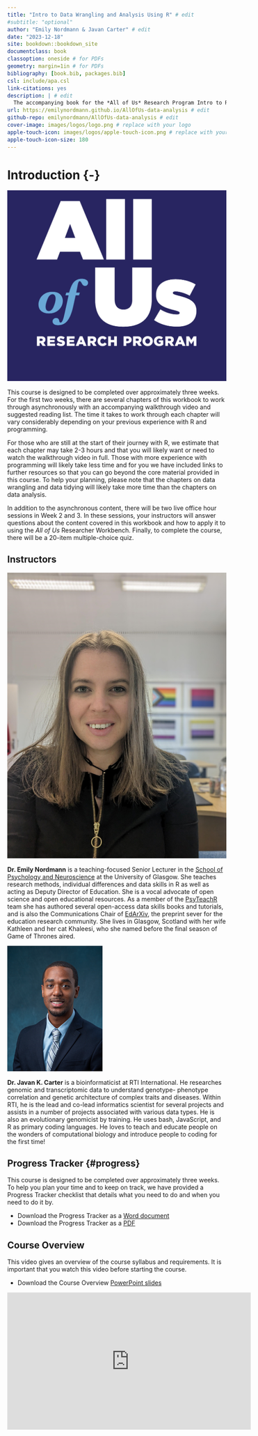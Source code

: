 ```yaml
--- 
title: "Intro to Data Wrangling and Analysis Using R" # edit
#subtitle: "optional" 
author: "Emily Nordmann & Javan Carter" # edit
date: "2023-12-18"
site: bookdown::bookdown_site
documentclass: book
classoption: oneside # for PDFs
geometry: margin=1in # for PDFs
bibliography: [book.bib, packages.bib]
csl: include/apa.csl
link-citations: yes
description: | # edit
  The accompanying book for the *All of Us* Research Program Intro to R and Data Visualization course.
url: https://emilynordmann.github.io/AllOfUs-data-analysis # edit
github-repo: emilynordmann/AllOfUs-data-analysis # edit
cover-image: images/logos/logo.png # replace with your logo
apple-touch-icon: images/logos/apple-touch-icon.png # replace with your logo
apple-touch-icon-size: 180
---
```




# Introduction {-}

<div class="small_right"><img src="images/logos/logo.png" 
     alt="All of Us Logo" /></div>

This course is designed to be completed over approximately three weeks. For the first two weeks, there are several chapters of this workbook to work through asynchronously with an accompanying walkthrough video and suggested reading list. The time it takes to work through each chapter will vary considerably depending on your previous experience with R and programming. 

For those who are still at the start of their journey with R, we estimate that each chapter may take 2-3 hours and that you will likely want or need to watch the walkthrough video in full. Those with more experience with programming will likely take less time and for you we have included links to further resources so that you can go beyond the core material provided in this course. To help your planning, please note that the chapters on data wrangling and data tidying will likely take more time than the chapters on data analysis.

In addition to the asynchronous content, there will be two live office hour sessions in Week 2 and 3. In these sessions, your instructors will answer questions about the content covered in this workbook and how to apply it to using the *All of Us* Researcher Workbench. Finally, to complete the course, there will be a 20-item multiple-choice quiz.

## Instructors

<div class="small_right"><img src="images/emily.jpeg" 
     alt="Dr. Emily Nordmann" /></div>

**Dr. Emily Nordmann** is a teaching-focused Senior Lecturer in the [School of Psychology and Neuroscience](https://www.gla.ac.uk/schools/psychologyneuroscience/) at the University of Glasgow. She teaches research methods, individual differences and data skills in R as well as acting as Deputy Director of Education. She is a vocal advocate of open science and open educational resources. As a member of the [PsyTeachR](https://psyteachr.github.io/) team she has authored several open-access data skills books and tutorials, and is also the Communications Chair of [EdArXiv](https://edarxiv.org/), the preprint sever for the education research community. She lives in Glasgow, Scotland with her wife Kathleen and her cat Khaleesi, who she named before the final season of Game of Thrones aired. 

<div class="small_right"><img src="images/javan.png" 
     alt="Dr. Javan K Carter" /></div>
     
**Dr. Javan K. Carter** is a bioinformaticist at RTI International. He researches genomic and transcriptomic data to understand genotype- phenotype correlation and genetic architecture of complex traits and diseases. Within RTI, he is the lead and co-lead informatics scientist for several projects and assists in a number of projects associated with various data types. He is also an evolutionary genomicist by training. He uses bash, JavaScript, and R as primary coding languages. He loves to teach and educate people on the wonders of computational biology and introduce people to coding for the first time!

## Progress Tracker {#progress}

This course is designed to be completed over approximately three weeks. To help you plan your time and to keep on track, we have provided a Progress Tracker checklist that details what you need to do and when you need to do it by.

* Download the Progress Tracker as a [Word document](course_materials/progress_tracker.docx)
* Download the Progress Tracker as a [PDF](course_materials/progress_tracker.pdf)

## Course Overview

This video gives an overview of the course syllabus and requirements. It is important that you watch this video before starting the course.

* Download the Course Overview [PowerPoint slides](course_materials/course_overview.pptx)

<iframe width="560" height="315" src="https://www.youtube.com/embed/UOPh8mWgqMc" title="YouTube video player" frameborder="0" allow="accelerometer; autoplay; clipboard-write; encrypted-media; gyroscope; picture-in-picture; web-share" allowfullscreen></iframe>

     
